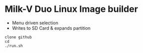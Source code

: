 # Milk-V Duo Linux Image builder

- Menu driven selection
- Writes to SD Card & expands partition
  


```
clone github
cd 
./run.sh
```